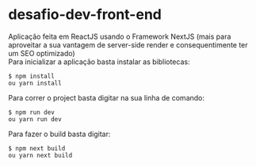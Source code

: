 # desafio-dev-front-end

Aplicação feita em ReactJS usando o Framework NextJS (mais para aproveitar a sua vantagem de server-side render e consequentimente ter um SEO optimizado)<br/>
Para inicializar a aplicação basta instalar as bibliotecas:<br/>

```
$ npm install
ou yarn install
```

Para correr o project basta digitar na sua linha de comando: <br/>

```
$ npm run dev
ou yarn run dev
```

Para fazer o build basta digitar: <br/>

```
$ npm next build
ou yarn next build
```

